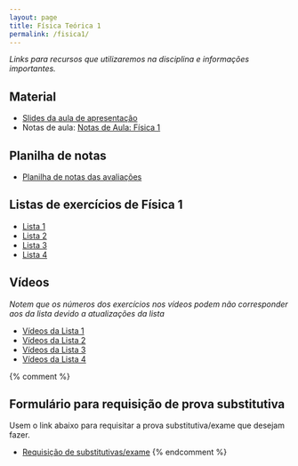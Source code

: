 ```yaml
---
layout: page
title: Física Teórica 1
permalink: /fisica1/
---
```


*Links para recursos que utilizaremos na disciplina e informações importantes.*

## Material
- [Slides da aula de apresentação](https://github.com/cgraeff/cgraeff.github.io/raw/master/slidesteo.pdf)
- Notas de aula: [Notas de Aula: Física 1](https://github.com/cgraeff/notas_fsc1/raw/master/NotasFisica1.pdf)

## Planilha de notas
- [Planilha de notas das avaliações](https://docs.google.com/spreadsheets/d/1VVPK8xeJ8iA4JcVbB1dXw_KZo9_l7datCVHnaCA5A1M)

## Listas de exercícios de Física 1

- [Lista 1](https://github.com/cgraeff/cgraeff.github.io/raw/master/lista1.pdf)
- [Lista 2](https://github.com/cgraeff/cgraeff.github.io/raw/master/lista2.pdf)
- [Lista 3](https://github.com/cgraeff/cgraeff.github.io/raw/master/lista3.pdf)
- [Lista 4](https://github.com/cgraeff/cgraeff.github.io/raw/master/lista4.pdf)

## Vídeos
*Notem que os números dos exercícios nos vídeos podem não corresponder aos da lista devido a atualizações da lista*

- [Vídeos da Lista 1](https://www.youtube.com/playlist?list=PLOaZLpYR0EZ4Pn94UlKvu_fr5BcNTRQQQ)
- [Vídeos da Lista 2](https://www.youtube.com/playlist?list=PLOaZLpYR0EZ641ClHrK1u8RV6i5_cKyDr)
- [Vídeos da Lista 3](https://www.youtube.com/playlist?list=PLOaZLpYR0EZ6u2kPsKzWl2ePO-JV9gprS)
- [Vídeos da Lista 4](https://www.youtube.com/playlist?list=PLOaZLpYR0EZ4lRy-nI4aailu9nnteT3Tb)

{% comment %}
## Formulário para requisição de prova substitutiva
Usem o link abaixo para requisitar a prova substitutiva/exame que desejam fazer.
- [Requisição de substitutivas/exame](https://forms.gle/TgxTConRNDgu7EEU6)
{% endcomment %}

